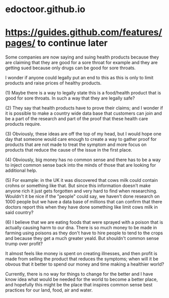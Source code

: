 # edoctoor.github.io

# https://guides.github.com/features/pages/ to continue later

Some companies are now saying and suing health products because
they are claiming that they are good for a sore throat for example and
they are getting sued because only drugs can be good for sore throats.

I wonder if anyone could legally put an end to this as
this is only to limit products and raise prices of healthy
products. 

(1) Maybe there is a way to legally state this is a food/health product
that is good for sore throats. In such a way that they are legally safe?

(2) They say that health products have to prove their claims; and I wonder
if it is possible to make a country wide data base that customers can
join and be a part of the research and part of the proof that these
health care products require.

(3) Obviously, these ideas are off the top of my head, but 
I would hope one day that someone would care enough to
create a way to gather proof for products that are not
made to treat the symptom and more focus on products that
reduce the cause of the issue in the first place.

(4) Obviously, big money has no common sense and there
has to be a way to inject common sense back into the 
minds of those that are looking for additional help.

(5) For example: in the UK it was discovered that cows milk
could contain crohns or something like that. But since 
this information doesn't make anyone rich it just gets forgotten
and very hard to find when researching. 
Wouldn't it be nice if the "people" could say, we haven't done
research on 1000 people but we have a data base of millions that
can confirm that there doctors report this when they have done 
something like limit cows milk in said country?

(6) I believe that we are eating foods that were sprayed with 
a poison that is actually causing harm to our dna. 
There is so much money to be made in farming using poisons 
as they don't have to hire people to tend to the crops and
because they get a much greater yeald. 
But shouldn't common sense trump over profit?

It almost feels like money is spent on creating illnesses, and
then profit is made from selling the product that reduces the 
symptoms; when will it be obvous that it better to spend our
money and time making a healthier world?

Currently, there is no way for things to change for the better
and I have know idea what would be needed for the world to become a better
place, and hopefully this might be the place that inspires
common sense best practices for our land, food, air and water.



